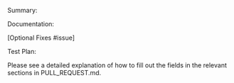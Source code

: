 Summary:

Documentation:

[Optional Fixes #issue]

Test Plan:

Please see a detailed explanation of how to fill out the fields in the relevant sections in PULL_REQUEST.md.
